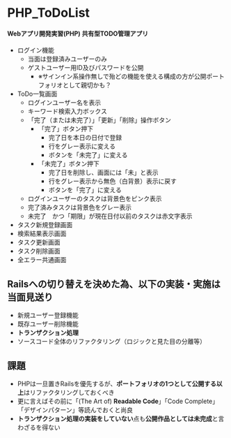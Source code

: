 # PHP_ToDoList
#### Webアプリ開発実習(PHP) 共有型TODO管理アプリ

- ログイン機能
  - 当面は登録済みユーザーのみ
  - ゲストユーザー用ID及びパスワードを公開
    - ※サインイン系操作無しで殆どの機能を使える構成の方が公開ポートフォリオとして親切かも？
- ToDo一覧画面
  - ログインユーザー名を表示
  - キーワード検索入力ボックス
  - 「完了（または未完了）」「更新」「削除」操作ボタン
    - 「完了」ボタン押下
      - 完了日を本日の日付で登録
      - 行をグレー表示に変える
      - ボタンを「未完了」に変える
    - 「未完了」ボタン押下
      - 完了日を削除し、画面には「未」と表示
      - 行をグレー表示から無色（白背景）表示に戻す
      - ボタンを「完了」に変える
  - ログインユーザーのタスクは背景色をピンク表示
  - 完了済みタスクは背景色をグレー表示
  - 未完了　かつ「期限」が現在日付以前のタスクは赤文字表示
- タスク新規登録画面
- 検索結果表示画面
- タスク更新画面
- タスク削除画面
- 全エラー共通画面

## Railsへの切り替えを決めた為、以下の実装・実施は当面見送り

- 新規ユーザー登録機能
- 既存ユーザー削除機能
- **トランザクション処理**
- ソースコード全体のリファクタリング（ロジックと見た目の分離等）

## 課題
- PHPは一旦置きRailsを優先するが、**ポートフォリオの1つとして公開する以上**はリファクタリングしておくべき
- 更に言えばその前に「(The Art of) **Readable Code**」「Code Complete」「デザインパターン」等読んでおくと尚良
- **トランザクション処理の実装をしていない**点も**公開作品としては未完成**と言わざるを得ない
